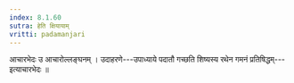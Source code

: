```yaml
---
index: 8.1.60
sutra: हेति क्षियायाम्
vritti: padamanjari
---
```


 आचारभेदः उ आचारोल्लङ्घनम् । उदाहरणे---उपाध्याये पदातौ गच्छति शिष्यस्य रथेन गमनं प्रतिषिद्धम्---इत्याचारभेदः ॥